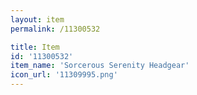 ```yaml
---
layout: item
permalink: /11300532

title: Item
id: '11300532'
item_name: 'Sorcerous Serenity Headgear'
icon_url: '11309995.png'
---
```

